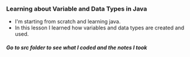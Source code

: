 ### Learning about Variable and Data Types in Java 
- I'm starting from scratch and learning java.
- In this lesson I learned how variables and data types are created and used.
##### Go to src folder to see what I coded and the notes I took 
